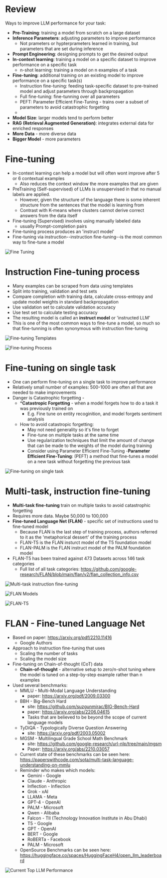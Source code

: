 # Review
Ways to improve LLM performance for your task:
- **Pre-Training**: training a model from scratch on a large dataset
- **Inference Parameters**: adjusting parameters to improve performance
  - Not prameters or hypterprameters learned in training, but parameters that are set during inference
- **Prompt Engineering**: designing prompts to get the desired output
- **In-context learning**: training a model on a specific dataset to improve performance on a specific task
  - n-shot learning: training a model on n examples of a task
- **Fine-tuning**: additional training on an existing model to improve performance on a specific task(s)
  - Instruction fine-tuning: feeding task-specific dataset to pre-trained model and adjust parameters through backpropagation
  - Full fine-tuning: fine-tunning over all parameters  
  - PEFT: Parameter Efficient Fine-Tuning - trains over a subset of parameters to avoid catastrophic forgetting
  - 
- **Model Size**: larger models tend to perform better
- **RAG (Retrieval Augmented Generation)**: integrates external data for enriched responses
- **More Data** - more diverse data
- **Bigger Model** - more parameters

# Fine-tuning
- In-context learning can help a model but will often wont improve after 5 or 6 contextual examples
  - Also reduces the context window the more examples that are given
- PreTraining (Self-supervised) of LLMs is unsupervised in that no manual labels are applied.
  - However, given the structure of the language there is some inherent structure from the sentences that the model is learning from
  - Contrast with K-means where clusters cannot derive correct answers from the data itself
- Fine-tuning (Supervised) involves using manually labeled data
  - usually Prompt-completion pairs
- Fine-tuning process produces an 'instruct model'
- Fine-tuning via instruction--instruction fine-tuning--is the most common way to fine-tune a model

![Fine Tuning](images/fine_tuning.png)

# Instruction Fine-tuning process
- Many examples can be scraped from data using templates
- Split into training, validation and test sets
- Compare completion with training data, calculate cross-entropy and update model weights in standard backpropagation
- Use validation set to calculate validation accuracy
- Use test set to calculate testing accuracy
- The resulting model is called an **instruct model** or 'instructed LLM'
- This is one of the most common ways to fine-tune a model, so much so that fine-tunning is often synonymous with instruction fine-tuning

![Fine-tuning Templates](images/fine_tuning_templates.png)

![Fine-tuning Process](images/fine_tuning_process.png)

# Fine-tuning on single task
- One can perform fine-tuning on a single task to improve performance
- Relatively small number of examples: 500-1000 are often all that are needed to make improvements
- Danger is Catastrophic forgetting -
  - ***Catastropic Forgetting** - when a model forgets how to do a task it was previously trained on
    - E.g. Fine tune on entity recoginition, and model forgets sentiment analysis
  - How to avoid catastropic forgetting:
    - May not need generality so it's fine to forget
    - Fine-tune on multiple tasks at the same time
    - Use regularization techniques that limit the amount of change that can be made to the weights of the model during training
    - Consider using Parameter Efficient Fine-Tuning
      -**Parameter Efficient Fine-Tuning**: (PEFT) a method that fine-tunes a model on a new task without forgetting the previous task

![Fine-tuning on single task](images/fine_tuning_single_task.png)

# Multi-task, instruction fine-tuning
- **Multi-task fine-tuning** train on multiple tasks to avoid catastrophic forgetting
- Requires more data. Maybe 50,000 to 100,000
- **Fine-tuned Language Net (FLAN)** - specific set of instructions used to fine-tuned model
  - Because FLAN is the last step of training process, authors referred to it as the 'metaphorical dessert' of the training process
  - FLAN-T5 is the FLAN insturct model of the T5 foundation model
  - FLAN-PALM is the FLAN instruct model of the PALM foundation model
- FLAN-T5 has been trained against 473 Datasets across 146 task categories
  - Full list of all task categories: https://github.com/google-research/FLAN/blob/main/flan/v2/flan_collection_info.csv

![Multi-task instruction fine-tuning](images/multi_task_instruction_fine_tuning.png)

![FLAN Models](images/flan_models.png)

![FLAN-T5](images/flan_t5.png)

# FLAN - Fine-tuned Language Net
- Based on paper: https://arxiv.org/pdf/2210.11416
  - Google Authors
- Approach to instruction fine-tuning that uses
  - Scaling the number of tasks
  - Scaling the model size
- Fine-tuning on Chain-of-thought (CoT) data
  - **Chain-of-thought** - alternative setup to zero/n-shot tuning where the model is tuned on a
  step-by-step example rather than n examples 
- Used several benchmarks:
  - MMLU - Multi-Modal Language Understanding
    - paper: https://arxiv.org/pdf/2009.03300
  - BBH - Big-Bench Hard 
    - site: https://github.com/suzgunmirac/BIG-Bench-Hard
    - paper:  https://arxiv.org/abs/2206.04615
    - Tasks that are believed to be beyond the scope of current language models
  - TyDiQA - Typologically Diverse Question Answering
    - site: https://arxiv.org/pdf/2003.05002
  - MGSM - Multilingual Grade School Math Benchmark
    - site: https://github.com/google-research/url-nlp/tree/main/mgsm
    - Paper: https://arxiv.org/abs/2210.03057
  - Current state of these benchmarks can be seen here:
    https://paperswithcode.com/sota/multi-task-language-understanding-on-mmlu
  - Reminder who makes which models:
    - Gemini - Google
    - Claude - Anthropic
    - Inflection - Inflection
    - Grok - xAI
    - LLAMA - Meta
    - GPT-4 - OpenAI
    - PALM - Microsoft
    - Qwen - Alibaba
    - Falcon - TII (Technology Innovation Institute in Abu Dhabi)
    - T5 - Google
    - GPT - OpenAI
    - BERT - Google
    - RoBERTa - Facebook
    - PALM - Microsoft
  - OpenSource Benchmarks can be seen here: https://huggingface.co/spaces/HuggingFaceH4/open_llm_leaderboard
  

![Current Top LLM Performance](images/current_top_llm_performance.png)

  
